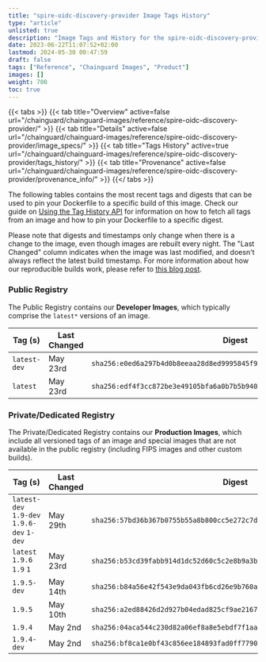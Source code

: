 ```yaml
---
title: "spire-oidc-discovery-provider Image Tags History"
type: "article"
unlisted: true
description: "Image Tags and History for the spire-oidc-discovery-provider Chainguard Image"
date: 2023-06-22T11:07:52+02:00
lastmod: 2024-05-30 00:47:59
draft: false
tags: ["Reference", "Chainguard Images", "Product"]
images: []
weight: 700
toc: true
---
```


{{< tabs >}}
{{< tab title="Overview" active=false url="/chainguard/chainguard-images/reference/spire-oidc-discovery-provider/" >}}
{{< tab title="Details" active=false url="/chainguard/chainguard-images/reference/spire-oidc-discovery-provider/image_specs/" >}}
{{< tab title="Tags History" active=true url="/chainguard/chainguard-images/reference/spire-oidc-discovery-provider/tags_history/" >}}
{{< tab title="Provenance" active=false url="/chainguard/chainguard-images/reference/spire-oidc-discovery-provider/provenance_info/" >}}
{{</ tabs >}}

The following tables contains the most recent tags and digests that can be used to pin your Dockerfile to a specific build of this image. Check our guide on [Using the Tag History API](/chainguard/chainguard-images/using-the-tag-history-api/) for information on how to fetch all tags from an image and how to pin your Dockerfile to a specific digest.

Please note that digests and timestamps only change when there is a change to the image, even though images are rebuilt every night. The "Last Changed" column indicates when the image was last modified, and doesn't always reflect the latest build timestamp. For more information about how our reproducible builds work, please refer to [this blog post](https://www.chainguard.dev/unchained/reproducing-chainguards-reproducible-image-builds).

### Public Registry
The Public Registry contains our **Developer Images**, which typically comprise the `latest*` versions of an image.

| Tag (s)       | Last Changed | Digest                                                                    |
|---------------|--------------|---------------------------------------------------------------------------|
|  `latest-dev` | May 23rd     | `sha256:e0ed6a297b4d0b8eeaa28d8ed9995845f92e26b7e0da4e060ea72133b6f7fa35` |
|  `latest`     | May 23rd     | `sha256:edf4f3cc872be3e49105bfa6a0b7b5b940e66c4b6c7821a6b2f51b09eab31b72` |


### Private/Dedicated Registry
The Private/Dedicated Registry contains our **Production Images**, which include all versioned tags of an image and special images that are not available in the public registry (including FIPS images and other custom builds).

| Tag (s)                                     | Last Changed | Digest                                                                    |
|---------------------------------------------|--------------|---------------------------------------------------------------------------|
|  `latest-dev` `1.9-dev` `1.9.6-dev` `1-dev` | May 29th     | `sha256:57bd36b367b0755b55a8b800cc5e272c7de7eda0f1eeac06c4e0685c31fc7466` |
|  `latest` `1.9.6` `1.9` `1`                 | May 23rd     | `sha256:b53cd39fabb914d1dc52d60c5c2e8b9a3bdaad9bd8baca98d3b0ab835b6ba53f` |
|  `1.9.5-dev`                                | May 14th     | `sha256:b84a56e42f543e9da043fb6cd26e9b760a6ea25ab3d32c046a74d93bee8f0a84` |
|  `1.9.5`                                    | May 10th     | `sha256:a2ed88426d2d927b04edad825cf9ae21677f175dca32fc7a1eda1a16ce6fb28c` |
|  `1.9.4`                                    | May 2nd      | `sha256:04aca544c230d82a06ef8a8e5ebdf7f1aaa3fa709c91df366f6bd5bf015c8f33` |
|  `1.9.4-dev`                                | May 2nd      | `sha256:bf8ca1e0bf43c856ee184893fad0ff779049ae5e89ff45735e346bcad5429905` |

